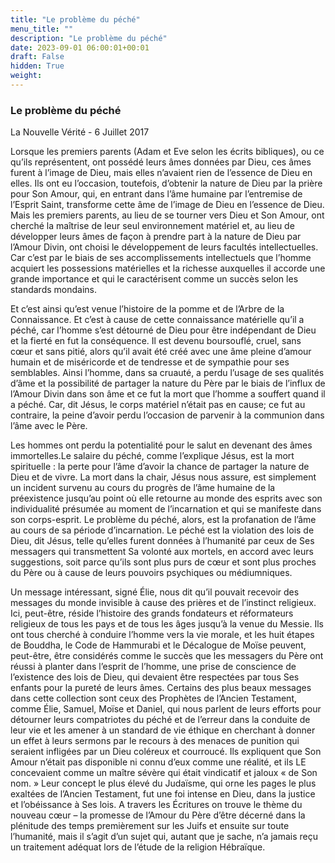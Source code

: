 ```yaml
---
title: "Le problème du péché"
menu_title: ""
description: "Le problème du péché"
date: 2023-09-01 06:00:01+00:01
draft: False
hidden: True
weight:
---
```

### Le problème du péché

La  Nouvelle Vérité - 6 Juillet 2017

Lorsque les premiers parents (Adam et Eve selon les écrits bibliques), ou ce qu’ils représentent, ont possédé leurs âmes données par Dieu, ces âmes furent à l’image de Dieu, mais elles n’avaient rien de l’essence de Dieu en elles. Ils ont eu l’occasion, toutefois, d’obtenir la nature de Dieu par la prière pour Son Amour, qui, en entrant dans l’âme humaine par l’entremise de l’Esprit Saint, transforme cette âme de l’image de Dieu en l’essence de Dieu. Mais les premiers parents, au lieu de se tourner vers Dieu et Son Amour, ont cherché la maîtrise de leur seul environnement matériel et, au lieu de développer leurs âmes de façon à prendre part à la nature de Dieu par l’Amour Divin, ont choisi le développement de leurs facultés intellectuelles. Car c’est par le biais de ses accomplissements intellectuels que l’homme acquiert les possessions matérielles et la richesse auxquelles il accorde une grande importance et qui le caractérisent comme un succès selon les standards mondains. 

Et c’est ainsi qu’est venue l’histoire de la pomme et de l’Arbre de la Connaissance. Et c’est à cause de cette connaissance matérielle qu’il a péché, car l’homme s’est détourné de Dieu pour être indépendant de Dieu et la fierté en fut la conséquence. Il est devenu boursouflé, cruel, sans cœur et sans pitié, alors qu’il avait été créé avec une âme pleine d’amour humain et de miséricorde et de tendresse et de sympathie pour ses semblables. Ainsi l’homme, dans sa cruauté, a perdu l’usage de ses qualités d’âme et la possibilité de partager la nature du Père par le biais de l’influx de l’Amour Divin dans son âme et ce fut la mort que l’homme a souffert quand il a péché. Car, dit Jésus, le corps matériel n’était pas en cause; ce fut au contraire, la peine d’avoir perdu l’occasion de parvenir à la communion dans l’âme avec le Père.

Les hommes ont perdu la potentialité pour le salut en devenant des âmes immortelles.Le salaire du péché, comme l’explique Jésus, est la mort spirituelle : la perte pour l’âme d’avoir la chance de partager la nature de Dieu et de vivre. La mort dans la chair, Jésus nous assure, est simplement un incident survenu au cours du progrès de l’âme humaine de la préexistence jusqu’au point où elle retourne au monde des esprits avec son individualité présumée au moment de l’incarnation et qui se manifeste dans son corps-esprit. Le problème du péché, alors, est la profanation de l’âme au cours de sa période d’incarnation. Le péché est la violation des lois de Dieu, dit Jésus, telle qu’elles furent données à l’humanité par ceux de Ses messagers qui transmettent Sa volonté aux mortels, en accord avec leurs suggestions, soit parce qu’ils sont plus purs de cœur et sont plus proches du Père ou à cause de leurs pouvoirs psychiques ou médiumniques. 

Un message intéressant, signé Élie, nous dit qu’il pouvait recevoir des messages du monde invisible à cause des prières et de l’instinct religieux. Ici, peut-être, réside l’histoire des grands fondateurs et réformateurs religieux de tous les pays et de tous les âges jusqu’à la venue du Messie. Ils ont tous cherché à conduire l’homme vers la vie morale, et les huit étapes de Bouddha, le Code de Hammurabi et le Décalogue de Moïse peuvent, peut-être, être considérés comme le succès que les messagers du Père ont réussi à planter dans l’esprit de l’homme, une prise de conscience de l’existence des lois de Dieu, qui devaient être respectées par tous Ses enfants pour la pureté de leurs âmes. Certains des plus beaux messages dans cette collection sont ceux des Prophètes de l’Ancien Testament, comme Élie, Samuel, Moïse et Daniel, qui nous parlent de leurs efforts pour détourner leurs compatriotes du péché et de l’erreur dans la conduite de leur vie et les amener à un standard de vie éthique en cherchant à donner un effet à leurs sermons par le recours à des menaces de punition qui seraient infligées par un Dieu coléreux et courroucé. Ils expliquent que Son Amour n’était pas disponible ni connu d’eux comme une réalité, et ils LE concevaient comme un maître sévère qui était vindicatif et jaloux « de Son nom. » Leur concept le plus élevé du Judaïsme, qui orne les pages le plus exaltées de l’Ancien Testament, fut une foi intense en Dieu, dans la justice et l’obéissance à Ses lois. A travers les Écritures on trouve le thème du nouveau cœur – la promesse de l’Amour du Père d’être décerné dans la plénitude des temps premièrement sur les Juifs et ensuite sur toute l’humanité, mais il s’agit d’un sujet qui, autant que je sache, n’a jamais reçu un traitement adéquat lors de l’étude de la religion Hébraïque.

